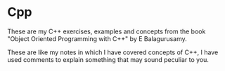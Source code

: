 # Cpp

These are my C++ exercises, examples and concepts from the book "Object Oriented Programming with C++" by E Balagurusamy.

These are like my notes in which I have covered concepts of C++, I have used comments to explain something that may sound peculiar to you. 
